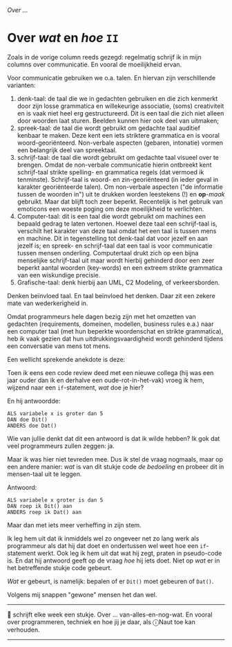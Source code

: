 *Over ...*

# Over *wat* en *hoe* `II`

Zoals in de vorige column reeds gezegd: regelmatig schrijf ik in mijn columns over communicatie. En vooral de moeilijkheid ervan. 

Voor communicatie gebruiken we o.a. talen. En hiervan zijn verschillende varianten: 
1. denk-taal: de taal die we in gedachten gebruiken en die zich kenmerkt door zijn losse grammatica en willekeurige associatie, (soms) creativiteit en is vaak niet heel erg gestructureerd. Dit is een taal die zich niet alleen door woorden laat sturen. Beelden kunnen hier ook deel van uitmaken;
2. spreek-taal: de taal die wordt gebruikt om gedachte taal auditief kenbaar te maken. Deze kent een iets striktere grammatica en is vooral woord-georiënteerd. Non-verbale aspecten (gebaren, intonatie) vormen een belangrijk deel van spreektaal.
3. schrijf-taal: de taal die wordt gebruikt om gedachte taal visueel over te brengen. Omdat de non-verbale communicatie hierin ontbreekt kent schrijf-taal strikte spelling- en grammatica regels (dat vermoed ik tenminste). Schrijf-taal is woord- en zin-georiënteerd (in ieder geval in karakter georiënteerde talen). Om non-verbale aspecten ("de informatie tussen de woorden in") uit te drukken worden leestekens (!) en **op**-*maak* gebruikt. Maar dat blijft toch zeer beperkt. Recentelijk is het gebruik van emoticons een woeste poging om deze moeilijkheid te verlichten. 
4. Computer-taal: dit is een taal die wordt gebruikt om machines een bepaald gedrag te laten vertonen. Hoewel deze taal een schrijf-taal is, verschilt het karakter van deze taal omdat het een taal is tussen mens en machine. Dit in tegenstelling tot denk-taal dat voor jezelf en aan jezelf is; en spreek- en schrijf-taal dat een taal is voor communicatie tussen mensen onderling. Computertaal drukt zich op een bijna menselijke schrijf-taal uit maar wordt hierbij gehinderd door een zeer beperkt aantal woorden (key-words) en een extreem strikte grammatica van een wiskundige precisie.
5. Grafische-taal: denk hierbij aan UML, C2 Modeling, of verkeersborden.

Denken beïnvloed taal. En taal beïnvloed het denken. Daar zit een zekere mate van wederkerigheid in.

Omdat programmeurs hele dagen bezig zijn met het omzetten van gedachten (requirements, domeinen, modellen, business rules e.a.) naar een computer taal (met hun beperkte woordenschat en strikte grammatica), heb ik vaak gezien dat hun uitdrukkingsvaardigheid wordt gehinderd tijdens een conversatie van mens tot mens.

Een wellicht sprekende anekdote is deze: 

Toen ik eens een code review deed met een nieuwe collega (hij was een jaar ouder dan ik en derhalve een oude-rot-in-het-vak) vroeg ik hem, wijzend naar een `if`-statement, *wat* doe je hier?

En hij antwoordde:

``` text
ALS variabele x is groter dan 5 
DAN doe Dit()
ANDERS doe Dat()
```

Wie van jullie denkt dat dit een antwoord is dat ik wilde hebben? Ik gok dat veel programmeurs zullen zeggen: ja.

Maar ik was hier niet tevreden mee. Dus ik stel de vraag nogmaals, maar op een andere manier: *wat* is van dit stukje code *de bedoeling* en probeer dit in mensen-taal uit te leggen.

Antwoord:

``` text
ALS variabele x groter is dan 5 
DAN roep ik Dit() aan
ANDERS roep ik Dat() aan
```
Maar dan met iets meer verheffing in zijn stem.

Ik leg hem uit dat ik inmiddels wel zo ongeveer net zo lang werk als programmeur als dat hij dat doet en ondertussen wel weet hoe een `if`-statement werkt. Ook leg ik hem uit dat wat hij zegt, praten in pseudo-code is. En dat hij antwoord geeft op de vraag *hoe* hij iets doet. Niet op *wat* er in het betreffende stukje code gebeurt.

*Wat* er gebeurt, is namelijk: bepalen of er `Dit()` moet gebeuren of `Dat()`. 

Volgens mij snappen "gewone" mensen het dan wel.

---

🍐 schrijft elke week een stukje. Over ... van-alles-en-nog-wat. 
En vooral over programmeren, techniek en hoe jij je daar, als &#9432;Naut toe kan verhouden.

---
